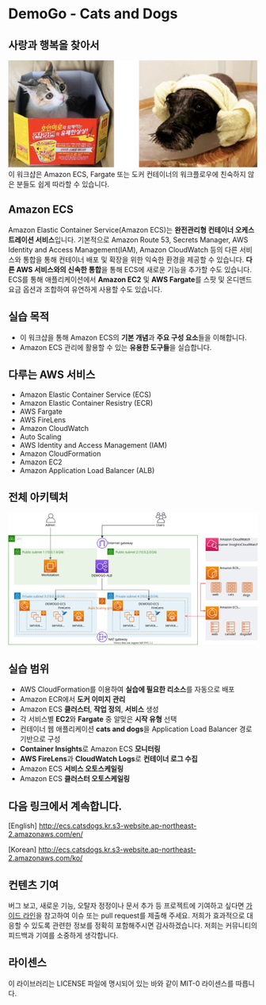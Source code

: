 # DemoGo - Cats and Dogs

## 사랑과 행복을 찾아서
![catsdogs](static/images/intro/catsdogs.svg)
이 워크샵은 Amazon ECS, Fargate 또는 도커 컨테이너의 워크플로우에 친숙하지 않은 분들도 쉽게 따라할 수 있습니다.

## Amazon ECS
Amazon Elastic Container Service(Amazon ECS)는 **완전관리형 컨테이너 오케스트레이션 서비스**입니다. 기본적으로 Amazon Route 53, Secrets Manager, AWS Identity and Access Management(IAM), Amazon CloudWatch 등의 다른 서비스와 통합을 통해 컨테이너 배포 및 확장을 위한 익숙한 환경을 제공할 수 있습니다. **다른 AWS 서비스와의 신속한 통합**을 통해 ECS에 새로운 기능을 추가할 수도 있습니다. ECS를 통해 애플리케이션에서 **Amazon EC2** 및 **AWS Fargate**를 스팟 및 온디맨드 요금 옵션과 조합하여 유연하게 사용할 수도 있습니다.

## 실습 목적
- 이 워크샵을 통해 Amazon ECS의 **기본 개념**과 **주요 구성 요소**들을 이해합니다.
- Amazon ECS 관리에 활용할 수 있는 **유용한 도구들**을 실습합니다.  

## 다루는 AWS 서비스
* Amazon Elastic Container Service (ECS)
* Amazon Elastic Container Resistry (ECR)
* AWS Fargate
* AWS FireLens
* Amazon CloudWatch
* Auto Scaling
* AWS Identity and Access Management (IAM)
* Amazon CloudFormation
* Amazon EC2
* Amazon Application Load Balancer (ALB)

## 전체 아키텍처
![Architecture](static/images/intro/architecture.svg)

## 실습 범위
* AWS CloudFormation를 이용하여 **실습에 필요한 리소스**를 자동으로 배포
* Amazon ECR에서 **도커 이미지** **관리**
* Amazon ECS **클러스터**, **작업 정의**, **서비스** 생성
* 각 서비스별 **EC2**와 **Fargate** 중 알맞은 **시작 유형** 선택
* 컨테이너 웹 애플리케이션 **cats and dogs**을 Application Load Balancer 경로 기반으로 구성
* **Container Insights**로 Amazon ECS **모니터링**
* **AWS FireLens**과 **CloudWatch Logs**로 **컨테이너 로그 수집**
* Amazon ECS **서비스 오토스케일링**
* Amazon ECS **클러스터 오토스케일링**

## 다음 링크에서 계속합니다. 
[English]
http://ecs.catsdogs.kr.s3-website.ap-northeast-2.amazonaws.com/en/

[Korean]
http://ecs.catsdogs.kr.s3-website.ap-northeast-2.amazonaws.com/ko/

## 컨텐츠 기여
버그 보고, 새로운 기능, 오탈자 정정이나 문서 추가 등 프로젝트에 기여하고 싶다면 [가이드 라인](/blob/master/CONTRIBUTING.md)을 참고하여 이슈 또는 pull request를 제출해 주세요. 저희가 효과적으로 대응할 수 있도록 관련한 정보를 정확히 포함해주시면 감사하겠습니다. 저희는 커뮤니티의 피드백과 기여를 소중하게 생각합니다.

## 라이센스
이 라이브러리는 LICENSE 파일에 명시되어 있는 바와 같이 MIT-0 라이센스를 따릅니다. 

